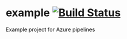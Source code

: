 # example [![Build Status](https://dev.azure.com/denvercoder21/example/_apis/build/status/denvercoder21.example?branchName=master)](https://dev.azure.com/denvercoder21/example/_build/latest?definitionId=1&branchName=master)
Example project for Azure pipelines
